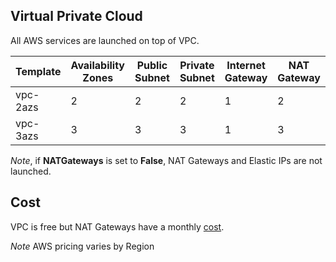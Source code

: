## Virtual Private Cloud


All AWS services are launched on top of VPC.


|  Template 	| Availability Zones  | Public Subnet	| Private Subnet  	|  Internet Gateway 	|   NAT Gateway	|   Security Groups	|   Elastic IP	|   	
|---	|---	|-- |---	|---	|---	|---	|---	|
|   vpc-2azs	| 2|   2	|   2	|   1	|   2	|   1	|   2 	|   	
|   vpc-3azs	| 3|   3	|   3	|   1	|  3 	|   1	|   3	|   	



*Note*, if **NATGateways** is set to **False**, NAT Gateways and Elastic IPs are not launched.

## Cost

VPC is free but NAT Gateways have a monthly [cost](https://aws.amazon.com/vpc/pricing/).


*Note* AWS pricing varies by Region
